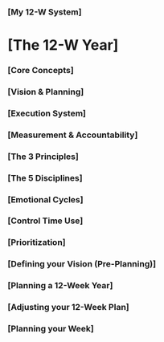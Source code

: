### [My 12-W System]
# [The 12-W Year]
### [Core Concepts]
### [Vision & Planning]
### [Execution System]
### [Measurement & Accountability]
### [The 3 Principles]
### [The 5 Disciplines]
### [Emotional Cycles]
### [Control Time Use]
### [Prioritization]
### [Defining your Vision (Pre-Planning)]
### [Planning a 12-Week Year]
### [Adjusting your 12-Week Plan]
### [Planning your Week]
